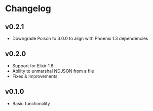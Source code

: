 # Changelog

## v0.2.1

- Downgrade Poison to 3.0.0 to align with Phoenix 1.3 dependencies

## v0.2.0

- Support for Elixir 1.6
- Ability to unmarshal NDJSON from a file
- Fixes & Improvements

## v0.1.0

- Basic functionality
